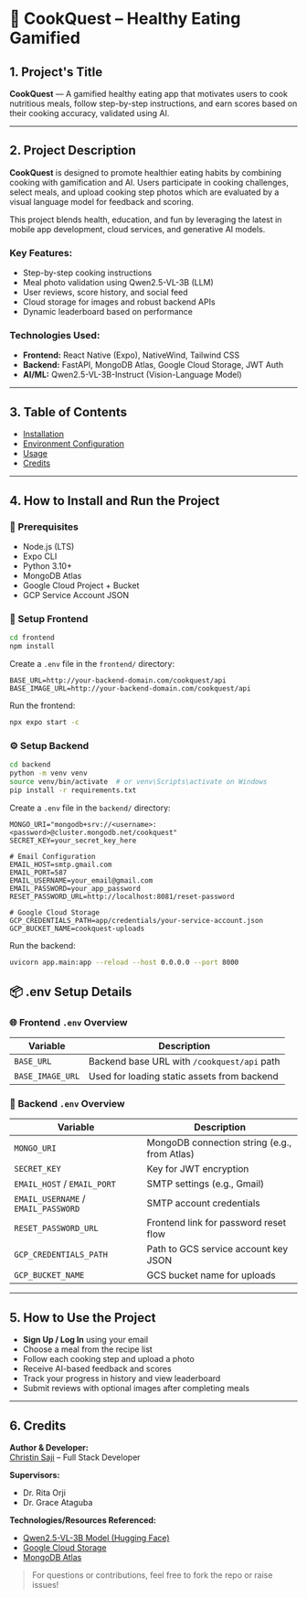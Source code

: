 # 🥗 CookQuest – Healthy Eating Gamified

## 1. Project's Title

**CookQuest** — A gamified healthy eating app that motivates users to cook nutritious meals, follow step-by-step instructions, and earn scores based on their cooking accuracy, validated using AI.

---

## 2. Project Description

**CookQuest** is designed to promote healthier eating habits by combining cooking with gamification and AI. Users participate in cooking challenges, select meals, and upload cooking step photos which are evaluated by a visual language model for feedback and scoring.

This project blends health, education, and fun by leveraging the latest in mobile app development, cloud services, and generative AI models.

### Key Features:

- Step-by-step cooking instructions
- Meal photo validation using Qwen2.5-VL-3B (LLM)
- User reviews, score history, and social feed
- Cloud storage for images and robust backend APIs
- Dynamic leaderboard based on performance

### Technologies Used:

- **Frontend:** React Native (Expo), NativeWind, Tailwind CSS
- **Backend:** FastAPI, MongoDB Atlas, Google Cloud Storage, JWT Auth
- **AI/ML:** Qwen2.5-VL-3B-Instruct (Vision-Language Model)

---

## 3. Table of Contents

- [Installation](#installation)
- [Environment Configuration](#env-setup)
- [Usage](#usage)
- [Credits](#credits)

---

## 4. How to Install and Run the Project <a name="installation"></a>

### 🔧 Prerequisites

- Node.js (LTS)
- Expo CLI
- Python 3.10+
- MongoDB Atlas
- Google Cloud Project + Bucket
- GCP Service Account JSON

### 🔧 Setup Frontend

```bash
cd frontend
npm install
```

Create a `.env` file in the `frontend/` directory:

```env
BASE_URL=http://your-backend-domain.com/cookquest/api
BASE_IMAGE_URL=http://your-backend-domain.com/cookquest/api
```

Run the frontend:

```bash
npx expo start -c
```

### ⚙️ Setup Backend

```bash
cd backend
python -m venv venv
source venv/bin/activate  # or venv\Scripts\activate on Windows
pip install -r requirements.txt
```

Create a `.env` file in the `backend/` directory:

```env
MONGO_URI="mongodb+srv://<username>:<password>@cluster.mongodb.net/cookquest"
SECRET_KEY=your_secret_key_here

# Email Configuration
EMAIL_HOST=smtp.gmail.com
EMAIL_PORT=587
EMAIL_USERNAME=your_email@gmail.com
EMAIL_PASSWORD=your_app_password
RESET_PASSWORD_URL=http://localhost:8081/reset-password

# Google Cloud Storage
GCP_CREDENTIALS_PATH=app/credentials/your-service-account.json
GCP_BUCKET_NAME=cookquest-uploads
```

Run the backend:

```bash
uvicorn app.main:app --reload --host 0.0.0.0 --port 8000
```

## 📦 .env Setup Details <a name="env-setup"></a>

### 🌐 Frontend `.env` Overview

| Variable         | Description                                 |
| ---------------- | ------------------------------------------- |
| `BASE_URL`       | Backend base URL with `/cookquest/api` path |
| `BASE_IMAGE_URL` | Used for loading static assets from backend |

### 🔑 Backend `.env` Overview

| Variable                            | Description                                  |
| ----------------------------------- | -------------------------------------------- |
| `MONGO_URI`                         | MongoDB connection string (e.g., from Atlas) |
| `SECRET_KEY`                        | Key for JWT encryption                       |
| `EMAIL_HOST` / `EMAIL_PORT`         | SMTP settings (e.g., Gmail)                  |
| `EMAIL_USERNAME` / `EMAIL_PASSWORD` | SMTP account credentials                     |
| `RESET_PASSWORD_URL`                | Frontend link for password reset flow        |
| `GCP_CREDENTIALS_PATH`              | Path to GCS service account key JSON         |
| `GCP_BUCKET_NAME`                   | GCS bucket name for uploads                  |

---

## 5. How to Use the Project <a name="usage"></a>

- **Sign Up / Log In** using your email
- Choose a meal from the recipe list
- Follow each cooking step and upload a photo
- Receive AI-based feedback and scores
- Track your progress in history and view leaderboard
- Submit reviews with optional images after completing meals

---

## 6. Credits <a name="credits"></a>

**Author & Developer:**  
[Christin Saji](https://www.linkedin.com/in/christin-saji-b31398138/) – Full Stack Developer

**Supervisors:**

- Dr. Rita Orji
- Dr. Grace Ataguba

**Technologies/Resources Referenced:**

- [Qwen2.5-VL-3B Model (Hugging Face)](https://huggingface.co/Qwen/Qwen2.5-VL-3B-Instruct)
- [Google Cloud Storage](https://cloud.google.com/storage)
- [MongoDB Atlas](https://www.mongodb.com/cloud/atlas)

> For questions or contributions, feel free to fork the repo or raise issues!
